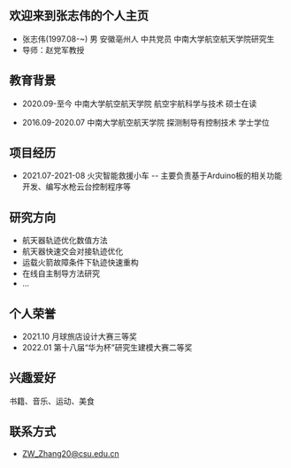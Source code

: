 ## 欢迎来到张志伟的个人主页

- 张志伟(1997.08-~)  男  安徽亳州人 中共党员  中南大学航空航天学院研究生
- 导师：赵党军教授

## 教育背景

- 2020.09-至今   中南大学航空航天学院  航空宇航科学与技术  硕士在读

- 2016.09-2020.07  中南大学航空航天学院  探测制导有控制技术  学士学位

## 项目经历
- 2021.07-2021-08  火灾智能救援小车
-- 主要负责基于Arduino板的相关功能开发、编写水枪云台控制程序等

## 研究方向
- 航天器轨迹优化数值方法
- 航天器快速交会对接轨迹优化
- 运载火箭故障条件下轨迹快速重构
- 在线自主制导方法研究
- ...


## 个人荣誉
- 2021.10  月球旅店设计大赛三等奖
- 2022.01  第十八届“华为杯”研究生建模大赛二等奖


## 兴趣爱好
书籍、音乐、运动、美食

## 联系方式
- ZW_Zhang20@csu.edu.cn


